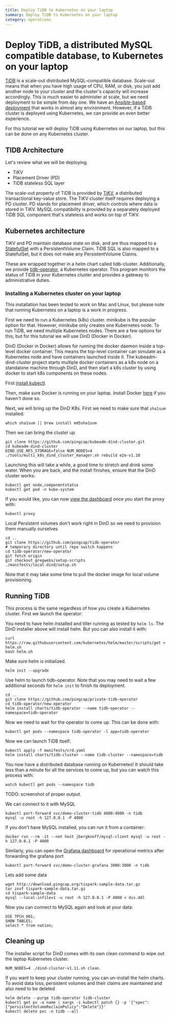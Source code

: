 ```yaml
---
title: Deploy TiDB to Kubernetes on your laptop
summary: Deploy TiDB to Kubernetes on your laptop
category: operations
---
```



# Deploy TiDB, a distributed MySQL compatible database, to Kubernetes on your laptop

[TiDB](www.pingcap.com) is a scale-out distributed MySQL-compatible database.
Scale-out means that when you have high usage of CPU, RAM, or disk, you just add another node to your cluster and the cluster's capacity will increase accordingly.
This is much easier to administer at scale, but we need deployment to be simple from day one. We have an [Ansible-based deployment](https://www.pingcap.com/docs/op-guide/ansible-deployment/) that works in almost any environment. However, if a TiDB cluster is deployed using Kubernetes, we can provide an even better experience.

For this tutorial we will deploy TiDB using Kubernetes on our laptop, but this can be done on any Kubernetes cluster.


## TIDB Architecture

Let's review what we will be deploying.

* TiKV
* Placement Driver (PD)
* TiDB stateless SQL layer

The scale-out property of TiDB is provided by [TiKV](https://github.com/pingcap/tikv), a distributed transactional key-value store.
The TiKV cluster itself requires deploying a PD cluster. PD stands for placement driver, which controls where data is stored in TiKV.
MySQL compatibility is provided by a separately deployed TiDB SQL component that's stateless and works on top of TiKV.


## Kubernetes architecture

TiKV and PD maintain database state on disk, and are thus mapped to a [StatefulSet]() with a PersistentVolume Claim.
TiDB SQL is also mapped to a StatefulSet, but it does not make any PersistentVolume Claims.

These are wrapped together in a helm chart called tidb-cluster.
Additionally, we provide [tidb-operator](), a Kubernetes operator. This program monitors the status of TiDB in your Kubernetes cluster and provides a gateway to administrative duties.


### Installing a Kubernetes cluster on your laptop

This installation has been tested to work on Mac and Linux, but please note that running Kubernetes on a laptop is a work in progress.

First we need to run a Kubernetes (k8s) cluster. minikube is the popular option for that. However, minikube only creates one Kubernetes node. To run TiDB, we need multiple Kubernetes nodes. There are a few options for this, but for this tutorial we will use DinD (Docker in Docker).

DinD (Docker in Docker) allows for running the docker daemon inside a top-level docker container. This means the top-level container can simulate as a Kubernetes node and have containers launched inside it. The kubeadm-
dind-cluster project starts multiple docker containers as a k8s node on a standalone machine through DinD, and then start a k8s cluster by using docker to start k8s components on these nodes.

First [install kubectl](https://kubernetes.io/docs/tasks/tools/install-kubectl/).

Then, make sure Docker is running on your laptop. Install Docker [here](https://docs.docker.com/install/) if you haven't done so.

Next, we will bring up the DinD K8s. First we need to make sure that `sha1sum` installed:

    which sha1sum || brew install md5sha1sum

Then we can bring the cluster up

    git clone https://github.com/pingcap/kubeadm-dind-cluster.git
    cd kubeadm-dind-cluster
    DIND_USE_NFS_STORAGE=false NUM_NODES=4 ./tools/multi_k8s_dind_cluster_manager.sh rebuild e2e-v1.10

Launching this will take a while, a good time to stretch and drink some water.
When you are back, and the install finishes, ensure that the DinD cluster works:

    kubectl get node,componentstatus 
    kubectl get pod -n kube-system

If you would like, you can now [view the dashboard](http://localhost:8001/api/v1/namespaces/kube-system/services/kubernetes-dashboard/proxy/) once you start the proxy with:

    kubectl proxy

Local Persistent volumes don't work right in DinD so we need to provision them manually ourselves

    cd ..
    git clone https://github.com/pingcap/tidb-operator
    # temporary directory until repo switch happens
    cd tidb-operator/new-operator
    git fetch origin
    git checkout gregwebs/setup-scripts
    ./manifests/local-dind/setup.sh

Note that it may take some time to pull the docker image for local volume provisioning.

## Running TiDB

This process is the same regardless of how you create a Kubernetes cluster. First we launch the operator:

You need to have helm installed and tiller running as tested by `helm ls`. The DinD installer above will install helm. But you can also install it with:

    curl https://raw.githubusercontent.com/kubernetes/helm/master/scripts/get > helm.sh
    bash helm.sh

Make sure helm is initialized.

    helm init --upgrade

Use helm to launch tidb-operator. Note that you may need to wait a few additional seconds for `helm init` to finish its deployment.

    cd ..
    git clone https://github.com/pingcap/private-tidb-operator
    cd tidb-operator/new-operator
    helm install charts/tidb-operator --name tidb-operator --namespace=tidb-operator

Now we need to wait for the operator to come up. This can be done with:

    kubectl get pods --namespace tidb-operator -l app=tidb-operator

Now we can launch TiDB itself:

    kubectl apply -f manifests/crd.yaml
    helm install charts/tidb-cluster --name tidb-cluster --namespace=tidb

You now have a distributed database running on Kubernetes! It should take less than a minute for all the services to come up, but you can watch this process with:

    watch kubectl get pods --namespace tidb

TODO: screenshot of proper output.

We can connect to it with MySQL

    kubectl port-forward svc/demo-cluster-tidb 4000:4000 -n tidb
    mysql -u root -h 127.0.0.1 -P 4000

If you don't have MySQL installed, you can run it from a container:

    docker run --rm -it --net host jbergknoff/mysql-client mysql -u root -h 127.0.0.1 -P 4000

Similarly, you can open the [Grafana dashboard](http://localhost:3000/dashboard/db/tidb-cluster-pd) for operational metrics after forwarding the grafana port

    kubectl port-forward svc/demo-cluster-grafana 3000:3000 -n tidb


Lets add some data

	wget http://download.pingcap.org/tispark-sample-data.tar.gz
	tar zxvf tispark-sample-data.tar.gz
	cd tispark-sample-data
	mysql --local-infile=1 -u root -h 127.0.0.1 -P 4000 < dss.ddl

Now you can connect to MySQL again and look at your data:

	USE TPCH_001;
	SHOW TABLES;
	select * from nation;


## Cleaning up

The installer script for DinD comes with its own clean command to wipe out the laptop Kubernetes cluster.

    NUM_NODES=4 ./dind-cluster-v1.11.sh clean.

If you want to keep your cluster running, you can un-install the helm charts.
To avoid data loss, persistent volumes and their claims are maintained and also need to be deleted

    helm delete --purge tidb-operator tidb-cluster
    kubectl get pv -o name | xargs -i kubectl patch {} -p '{"spec":{"persistentVolumeReclaimPolicy":"Delete"}}'
    kubectl delete pvc -n tidb --all
